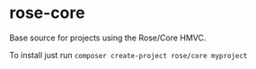 # rose-core

Base source for projects using the Rose/Core HMVC.

To install just run `composer create-project rose/core myproject`
